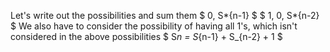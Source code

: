 Let's write out the possibilities and sum them
$ 0, S*{n-1} $
$ 1, 0, S*{n-2} $
We also have to consider the possibility of having all 1's, which isn't considered in the above possibilities
$ S*n = S*{n-1} + S\_{n-2} + 1 $
